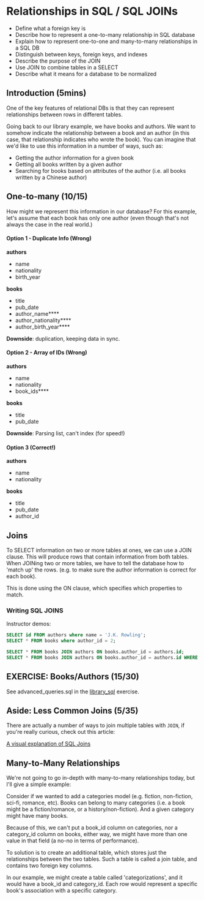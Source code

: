 # Relationships in SQL / SQL JOINs

- Define what a foreign key is
- Describe how to represent a one-to-many relationship in SQL database
- Explain how to represent one-to-one and many-to-many relationships in a SQL DB
- Distinguish between keys, foreign keys, and indexes
- Describe the purpose of the JOIN
- Use JOIN to combine tables in a SELECT
- Describe what it means for a database to be normalized

## Introduction (5mins)

One of the key features of relational DBs is that they can represent relationships between rows in
different tables.

Going back to our library example, we have books and authors. We want to somehow
indicate the relationship between a book and an author (in this case, that
relationship indicates who wrote the book). You can imagine that we'd like to
use this information in a number of ways, such as:

* Getting the author information for a given book
* Getting all books written by a given author
* Searching for books based on attributes of the author (i.e. all books written by a Chinese author)

## One-to-many (10/15)

How might we represent this information in our database? For this example,
let's assume that each book has only one author (even though that's not always
the case in the real world.)

#### Option 1 - Duplicate Info (Wrong)

**authors**
- name
- nationality
- birth_year

**books**
- title
- pub_date
- author_name****
- author_nationality****
- author_birth_year****

**Downside**: duplication, keeping data in sync.

#### Option 2 - Array of IDs (Wrong)

**authors**
- name
- nationality
- book_ids****

**books**
- title
- pub_date

**Downside**: Parsing list, can't index (for speed!)

#### Option 3 (Correct!)

**authors**
- name
- nationality

**books**
- title
- pub_date
- author_id


## Joins

To SELECT information on two or more tables at ones, we can use a JOIN clause.
This will produce rows that contain information from both tables. When JOINing
two or more tables, we have to tell the database how to 'match up' the rows.
(e.g. to make sure the author information is correct for each book).

This is done using the ON clause, which specifies which properties to match.

### Writing SQL JOINS

Instructor demos:
```sql
SELECT id FROM authors where name = 'J.K. Rowling';
SELECT * FROM books where author_id = 2;

SELECT * FROM books JOIN authors ON books.author_id = authors.id;
SELECT * FROM books JOIN authors ON books.author_id = authors.id WHERE authors.nationality = 'United States of America';
```

## EXERCISE: Books/Authors (15/30)

See advanced_queries.sql in the [library_sql](https://github.com/ga-dc/library_sql)
exercise.

## Aside: Less Common Joins (5/35)

There are actually a number of ways to join multiple tables with `JOIN`, if
you're really curious, check out this article:

[A visual explanation of SQL Joins](http://blog.codinghorror.com/a-visual-explanation-of-sql-joins/)


## Many-to-Many Relationships

We're not going to go in-depth with many-to-many relationships today, but I'll
give a simple example:

Consider if we wanted to add a categories model (e.g. fiction, non-fiction,
sci-fi, romance, etc). Books can belong to many categories (i.e. a book might be
a fiction/romance, or a history/non-fiction). And a given category might have
many books.

Because of this, we can't put a book_id column on categories, nor a category_id
column on books, either way, we might have more than one value in that field
(a no-no in terms of performance).

To solution is to create an additional table, which stores just the
relationships between the two tables. Such a table is called a join table, and
contains two foreign key columns.

In our example, we might create a table called 'categorizations', and it would
have a book_id and category_id. Each row would represent a specific book's
association with a specific category.
